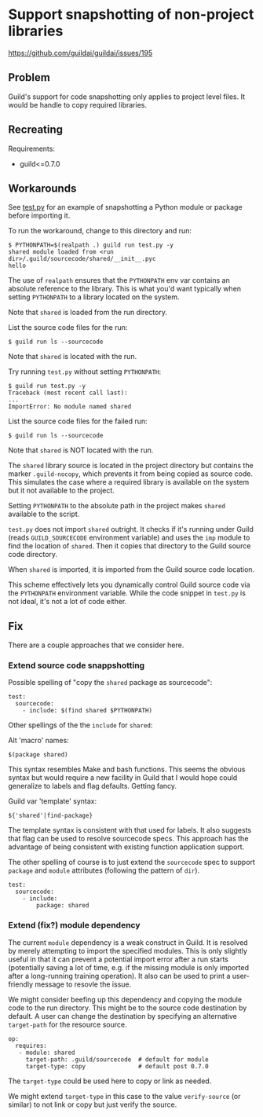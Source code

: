 # Support snapshotting of non-project libraries

https://github.com/guildai/guildai/issues/195

## Problem

Guild's support for code snapshotting only applies to project level
files. It would be handle to copy required libraries.

## Recreating

Requirements:

- guild<=0.7.0

## Workarounds

See [test.py](test.py) for an example of snapshotting a Python module
or package before importing it.

To run the workaround, change to this directory and run:

    $ PYTHONPATH=$(realpath .) guild run test.py -y
    shared module loaded from <run dir>/.guild/sourcecode/shared/__init__.pyc
    hello

The use of `realpath` ensures that the `PYTHONPATH` env var contains
an absolute reference to the library. This is what you'd want
typically when setting `PYTHONPATH` to a library located on the
system.

Note that `shared` is loaded from the run directory.

List the source code files for the run:

    $ guild run ls --sourcecode

Note that `shared` is located with the run.

Try running `test.py` without setting `PYTHONPATH`:

    $ guild run test.py -y
    Traceback (most recent call last):
    ...
    ImportError: No module named shared

List the source code files for the failed run:

    $ guild run ls --sourcecode

Note that `shared` is NOT located with the run.

The `shared` library source is located in the project directory but
contains the marker `.guild-nocopy`, which prevents it from being
copied as source code. This simulates the case where a required
library is available on the system but it not available to the
project.

Setting `PYTHONPATH` to the absolute path in the project makes
`shared` available to the script.

`test.py` does not import `shared` outright. It checks if it's running
under Guild (reads `GUILD_SOURCECODE` environment variable) and uses
the `imp` module to find the location of `shared`. Then it copies that
directory to the Guild source code directory.

When `shared` is imported, it is imported from the Guild source code
location.

This scheme effectively lets you dynamically control Guild source code
via the `PYTHONPATH` environment variable. While the code snippet in
`test.py` is not ideal, it's not a lot of code either.

## Fix

There are a couple approaches that we consider here.

### Extend source code snappshotting

Possible spelling of "copy the `shared` package as sourcecode":

```
test:
  sourcecode:
    - include: $(find shared $PYTHONPATH)

```

Other spellings of the the `include` for `shared`:

Alt 'macro' names:

    $(package shared)

This syntax resembles Make and bash functions. This seems the obvious
syntax but would require a new facility in Guild that I would hope
could generalize to labels and flag defaults. Getting fancy.

Guild var 'template' syntax:

    ${'shared'|find-package}

The template syntax is consistent with that used for labels. It also
suggests that flag can be used to resolve sourcecode specs. This
approach has the advantage of being consistent with existing function
application support.

The other spelling of course is to just extend the `sourcecode` spec
to support `package` and `module` attributes (following the pattern of
`dir`).

```
test:
  sourcecode:
    - include:
        package: shared
```

### Extend (fix?) module dependency

The current `module` dependency is a weak construct in Guild. It is
resolved by merely attempting to import the specified modules. This is
only slightly useful in that it can prevent a potential import error
after a run starts (potentially saving a lot of time, e.g. if the
missing module is only imported after a long-running training
operation). It also can be used to print a user-friendly message to
resovle the issue.

We might consider beefing up this dependency and copying the module
code to the run directory. This might be to the source code
destination by default. A user can change the destination by
specifying an alternative `target-path` for the resource source.

```
op:
  requires:
   - module: shared
     target-path: .guild/sourcecode  # default for module
     target-type: copy               # default post 0.7.0
```

The `target-type` could be used here to copy or link as needed.

We might extend `target-type` in this case to the value
`verify-source` (or similar) to not link or copy but just verify the
source.
